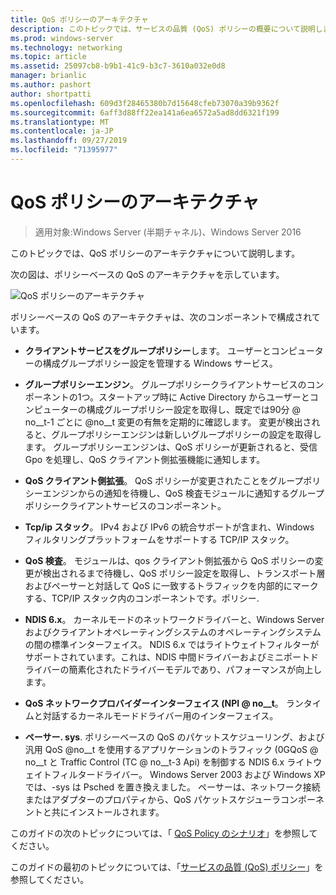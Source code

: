 ```yaml
---
title: QoS ポリシーのアーキテクチャ
description: このトピックでは、サービスの品質 (QoS) ポリシーの概要について説明します。これにより、グループポリシーを使用して、Windows Server 2016 の特定のアプリケーションとサービスのネットワークトラフィック帯域幅に優先順位を付けることができます。
ms.prod: windows-server
ms.technology: networking
ms.topic: article
ms.assetid: 25097cb8-b9b1-41c9-b3c7-3610a032e0d8
manager: brianlic
ms.author: pashort
author: shortpatti
ms.openlocfilehash: 609d3f28465380b7d15648cfeb73070a39b9362f
ms.sourcegitcommit: 6aff3d88ff22ea141a6ea6572a5ad8dd6321f199
ms.translationtype: MT
ms.contentlocale: ja-JP
ms.lasthandoff: 09/27/2019
ms.locfileid: "71395977"
---
```

# <a name="qos-policy-architecture"></a>QoS ポリシーのアーキテクチャ

>適用対象:Windows Server (半期チャネル)、Windows Server 2016

このトピックでは、QoS ポリシーのアーキテクチャについて説明します。

次の図は、ポリシーベースの QoS のアーキテクチャを示しています。

![QoS ポリシーのアーキテクチャ](../../media/QoS/QoS-Policy-Architecture.jpg)

ポリシーベースの QoS のアーキテクチャは、次のコンポーネントで構成されています。

- **クライアントサービスをグループポリシー**します。 ユーザーとコンピューターの構成グループポリシー設定を管理する Windows サービス。

- **グループポリシーエンジン**。 グループポリシークライアントサービスのコンポーネントの1つ。スタートアップ時に Active Directory からユーザーとコンピューターの構成グループポリシー設定を取得し、既定では90分 @ no__t-1 ごとに @no__t 変更の有無を定期的に確認します。 変更が検出されると、グループポリシーエンジンは新しいグループポリシーの設定を取得します。 グループポリシーエンジンは、QoS ポリシーが更新されると、受信 Gpo を処理し、QoS クライアント側拡張機能に通知します。

- **QoS クライアント側拡張**。 QoS ポリシーが変更されたことをグループポリシーエンジンからの通知を待機し、QoS 検査モジュールに通知するグループポリシークライアントサービスのコンポーネント。

- **Tcp/ip スタック**。 IPv4 および IPv6 の統合サポートが含まれ、Windows フィルタリングプラットフォームをサポートする TCP/IP スタック。 

- **QoS 検査**。 モジュールは、qos クライアント側拡張から QoS ポリシーの変更が検出されるまで待機し、QoS ポリシー設定を取得し、トランスポート層およびペーサーと対話して QoS に一致するトラフィックを内部的にマークする、TCP/IP スタック内のコンポーネントです。ポリシー.

- **NDIS 6.x**。 カーネルモードのネットワークドライバーと、Windows Server およびクライアントオペレーティングシステムのオペレーティングシステムの間の標準インターフェイス。 NDIS 6.x ではライトウェイトフィルターがサポートされています。これは、NDIS 中間ドライバーおよびミニポートドライバーの簡素化されたドライバーモデルであり、パフォーマンスが向上します。

- **QoS ネットワークプロバイダーインターフェイス \(NPI @ no__t**。 ランタイムと対話するカーネルモードドライバー用のインターフェイス。

- **ペーサー. sys**. ポリシーベースの QoS のパケットスケジューリング、および汎用 QoS @no__t を使用するアプリケーションのトラフィック (0GQoS @ no__t と Traffic Control \(TC @ no__t-3 Api) を制御する NDIS 6.x ライトウェイトフィルタードライバー。 Windows Server 2003 および Windows XP では、-sys は Psched を置き換えました。 ペーサーは、ネットワーク接続またはアダプターのプロパティから、QoS パケットスケジューラコンポーネントと共にインストールされます。

このガイドの次のトピックについては、「 [QoS Policy のシナリオ](qos-policy-scenarios.md)」を参照してください。

このガイドの最初のトピックについては、「[サービスの品質 (QoS) ポリシー](qos-policy-top.md)」を参照してください。

